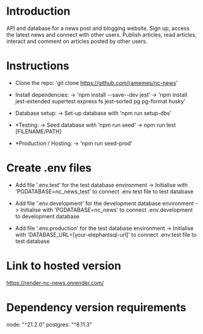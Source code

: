 # Introduction
API and database for a news post and blogging website. Sign up, access the latest news and connect with other users. Publish articles, read articles, interact and comment on articles posted by other users.

# Instructions 
- Clone the repo: 'git clone https://github.com/ramemes/nc-news'

- Install dependencies: 
    -> 'npm install --save--dev jest'
    -> 'npm install jest-extended supertest express fs jest-sorted pg pg-format husky'

- Database setup:
    -> Set-up database with 'npm run setup-dbs'

- *Testing:
    -> Seed database with 'npm run seed'
    -> npm run test [FILENAME/PATH]

- *Production / Hosting:
    -> 'npm run seed-prod'


# Create .env files

- Add file '.env.test' for the test database environment
    -> Initialise with 'PGDATABASE=nc_news_test' to connect .env.test file to test database

- Add file '.env.development' for the development database environment
    -> Initialise with 'PGDATABASE=nc_news' to connect .env.development to development database

- Add file '.env.production' for the test database environment
    -> Initialise with 'DATABASE_URL=[your-elephantsql-url]' to connect .env.test file to test database


# Link to hosted version
https://render-nc-news.onrender.com/


# Dependency version requirements
node: "^21.2.0"
postgres: "^8.11.3"